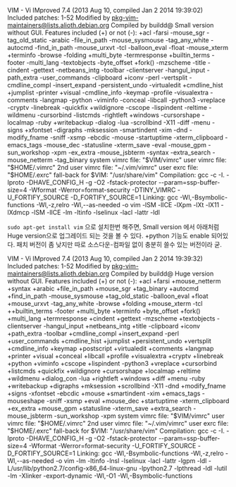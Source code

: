 VIM - Vi IMproved 7.4 (2013 Aug 10, compiled Jan  2 2014 19:39:02)
Included patches: 1-52
Modified by pkg-vim-maintainers@lists.alioth.debian.org
Compiled by buildd@
Small version without GUI.  Features included (+) or not (-):
+acl             -farsi           -mouse_sgr       -tag_old_static
-arabic          -file_in_path    -mouse_sysmouse  -tag_any_white
-autocmd         -find_in_path    -mouse_urxvt     -tcl
-balloon_eval    -float           -mouse_xterm     +terminfo
-browse          -folding         +multi_byte      -termresponse
+builtin_terms   -footer          -multi_lang      -textobjects
-byte_offset     +fork()          -mzscheme        -title
-cindent         -gettext         -netbeans_intg   -toolbar
-clientserver    -hangul_input    -path_extra      -user_commands
-clipboard       +iconv           -perl            -vertsplit
-cmdline_compl   -insert_expand   -persistent_undo -virtualedit
+cmdline_hist    +jumplist        -printer         +visual
-cmdline_info    -keymap          -profile         -visualextra
-comments        -langmap         -python          -viminfo
-conceal         -libcall         -python3         -vreplace
-cryptv          -linebreak       -quickfix        +wildignore
-cscope          -lispindent      -reltime         -wildmenu
-cursorbind      -listcmds        -rightleft       +windows
-cursorshape     -localmap        -ruby            +writebackup
-dialog          -lua             -scrollbind      -X11
-diff            -menu            -signs           +xfontset
-digraphs        -mksession       -smartindent     -xim
-dnd             -modify_fname    -sniff           -xsmp
-ebcdic          -mouse           -startuptime     -xterm_clipboard
-emacs_tags      -mouse_dec       -statusline      -xterm_save
-eval            -mouse_gpm       -sun_workshop    -xpm
-ex_extra        -mouse_jsbterm   -syntax
-extra_search    -mouse_netterm   -tag_binary
   system vimrc file: "$VIM/vimrc"
     user vimrc file: "$HOME/.vimrc"
 2nd user vimrc file: "~/.vim/vimrc"
      user exrc file: "$HOME/.exrc"
  fall-back for $VIM: "/usr/share/vim"
Compilation: gcc -c -I. -Iproto -DHAVE_CONFIG_H     -g -O2 -fstack-protector --param=ssp-buffer-size=4 -Wformat -Werror=format-security -DTINY_VIMRC -U_FORTIFY_SOURCE -D_FORTIFY_SOURCE=1
Linking: gcc   -Wl,-Bsymbolic-functions -Wl,-z,relro -Wl,--as-needed -o vim    -lSM -lICE -lXpm -lXt -lX11 -lXdmcp -lSM -lICE  -lm -ltinfo  -lselinux -lacl -lattr -ldl


`sudo apt-get install vim` 으로 설치한번 해주면,
Small version 에서 아래처럼 Huge version으로 업그레이드 되는 것을 볼 수 있다.
+python 기능도 enable 되어있다.
패치 버전이 좀 낮지만 따로 소스다운-컴파일 없이 충분히 쓸수 있는 버전이라 굳.

VIM - Vi IMproved 7.4 (2013 Aug 10, compiled Jan  2 2014 19:39:32)
Included patches: 1-52
Modified by pkg-vim-maintainers@lists.alioth.debian.org
Compiled by buildd@
Huge version without GUI.  Features included (+) or not (-):
+acl             +farsi           +mouse_netterm   +syntax
+arabic          +file_in_path    +mouse_sgr       +tag_binary
+autocmd         +find_in_path    -mouse_sysmouse  +tag_old_static
-balloon_eval    +float           +mouse_urxvt     -tag_any_white
-browse          +folding         +mouse_xterm     -tcl
++builtin_terms  -footer          +multi_byte      +terminfo
+byte_offset     +fork()          +multi_lang      +termresponse
+cindent         +gettext         -mzscheme        +textobjects
-clientserver    -hangul_input    +netbeans_intg   +title
-clipboard       +iconv           +path_extra      -toolbar
+cmdline_compl   +insert_expand   -perl            +user_commands
+cmdline_hist    +jumplist        +persistent_undo +vertsplit
+cmdline_info    +keymap          +postscript      +virtualedit
+comments        +langmap         +printer         +visual
+conceal         +libcall         +profile         +visualextra
+cryptv          +linebreak       +python          +viminfo
+cscope          +lispindent      -python3         +vreplace
+cursorbind      +listcmds        +quickfix        +wildignore
+cursorshape     +localmap        +reltime         +wildmenu
+dialog_con      -lua             +rightleft       +windows
+diff            +menu            -ruby            +writebackup
+digraphs        +mksession       +scrollbind      -X11
-dnd             +modify_fname    +signs           -xfontset
-ebcdic          +mouse           +smartindent     -xim
+emacs_tags      -mouseshape      -sniff           -xsmp
+eval            +mouse_dec       +startuptime     -xterm_clipboard
+ex_extra        +mouse_gpm       +statusline      -xterm_save
+extra_search    -mouse_jsbterm   -sun_workshop    -xpm
   system vimrc file: "$VIM/vimrc"
     user vimrc file: "$HOME/.vimrc"
 2nd user vimrc file: "~/.vim/vimrc"
      user exrc file: "$HOME/.exrc"
  fall-back for $VIM: "/usr/share/vim"
Compilation: gcc -c -I. -Iproto -DHAVE_CONFIG_H     -g -O2 -fstack-protector --param=ssp-buffer-size=4 -Wformat -Werror=format-security -U_FORTIFY_SOURCE -D_FORTIFY_SOURCE=1
Linking: gcc   -Wl,-Bsymbolic-functions -Wl,-z,relro -Wl,--as-needed -o vim        -lm -ltinfo -lnsl  -lselinux  -lacl -lattr -lgpm -ldl    -L/usr/lib/python2.7/config-x86_64-linux-gnu -lpython2.7 -lpthread -ldl -lutil -lm -Xlinker -export-dynamic -Wl,-O1 -Wl,-Bsymbolic-functions


